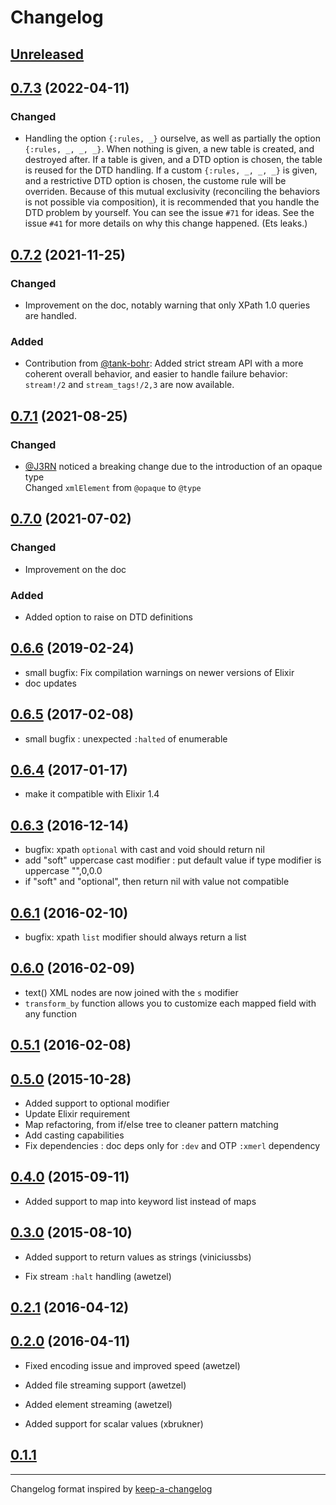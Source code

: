 # Changelog

## [Unreleased]

## [0.7.3] (2022-04-11)

### Changed

* Handling the option `{:rules, _}` ourselve, as well as partially the option `{:rules, _, _, _}`.
  When nothing is given, a new table is created, and destroyed after.
  If a table is given, and a DTD option is chosen, the table is reused for the DTD handling.
  If a custom `{:rules, _, _, _}` is given, and a restrictive DTD option is chosen, the custome rule will be overriden.
  Because of this mutual exclusivity (reconciling the behaviors is not possible via composition), it is recommended that you handle the DTD
  problem by yourself. You can see the issue `#71` for ideas.
  See the issue `#41` for more details on why this change happened. (Ets leaks.)

## [0.7.2] (2021-11-25)

### Changed

* Improvement on the doc, notably warning that only XPath 1.0 queries are handled.

### Added

* Contribution from [@tank-bohr](https://github.com/github/tank-bohr): Added strict stream API with a more coherent overall behavior, and easier to handle failure behavior:
  `stream!/2` and `stream_tags!/2,3` are now available.

## [0.7.1] (2021-08-25)

### Changed

* [@J3RN](https://github.com/J3RN) noticed a breaking change due to the introduction of an opaque type  
  Changed `xmlElement` from `@opaque` to `@type`

## [0.7.0] (2021-07-02)

### Changed

* Improvement on the doc

### Added

* Added option to raise on DTD definitions

## [0.6.6] (2019-02-24)

* small bugfix: Fix compilation warnings on newer versions of Elixir
* doc updates


## [0.6.5] (2017-02-08)

* small bugfix : unexpected `:halted` of enumerable

## [0.6.4] (2017-01-17)

* make it compatible with Elixir 1.4

## [0.6.3] (2016-12-14)

* bugfix: xpath `optional` with cast and void should return nil
* add "soft" uppercase cast modifier : put default value if type
  modifier is uppercase "",0,0.0
* if "soft" and "optional", then return nil with value not compatible

## [0.6.1] (2016-02-10)

* bugfix: xpath `list` modifier should always return a list

## [0.6.0] (2016-02-09)

* text() XML nodes are now joined with the `s` modifier
* `transform_by` function allows you to customize each mapped field
  with any function

## [0.5.1] (2016-02-08)

## [0.5.0] (2015-10-28)

* Added support to optional modifier
* Update Elixir requirement
* Map refactoring, from if/else tree to cleaner pattern matching
* Add casting capabilities
* Fix dependencies : doc deps only for `:dev` and OTP `:xmerl` dependency

## [0.4.0] (2015-09-11)

* Added support to map into keyword list instead of maps

## [0.3.0] (2015-08-10)

* Added support to return values as strings (viniciussbs)

* Fix stream `:halt` handling (awetzel)

## [0.2.1] (2016-04-12)

## [0.2.0] (2016-04-11)

* Fixed encoding issue and improved speed (awetzel)

* Added file streaming support (awetzel)

* Added element streaming (awetzel)

* Added support for scalar values (xbrukner)

## [0.1.1]

---

Changelog format inspired by [keep-a-changelog](https://github.com/olivierlacan/keep-a-changelog)

[unreleased]: https://github.com/kbrw/sweet_xml/compare/v0.7.3...HEAD

[0.7.3]: https://github.com/kbrw/sweet_xml/compare/v0.7.2...v0.7.3
[0.7.2]: https://github.com/kbrw/sweet_xml/compare/v0.7.1...v0.7.2
[0.7.1]: https://github.com/kbrw/sweet_xml/compare/v0.7.0...v0.7.1
[0.7.0]: https://github.com/kbrw/sweet_xml/compare/0.6.6...v0.7.0
[0.6.6]: https://github.com/kbrw/sweet_xml/compare/0.6.5...0.6.6
[0.6.5]: https://github.com/kbrw/sweet_xml/compare/0.6.4...0.6.5
[0.6.4]: https://github.com/kbrw/sweet_xml/compare/0.6.3...0.6.4
[0.6.3]: https://github.com/kbrw/sweet_xml/compare/0.6.2...0.6.3
[0.6.2]: https://github.com/kbrw/sweet_xml/compare/0.6.1...0.6.2
[0.6.1]: https://github.com/kbrw/sweet_xml/compare/0.6.0...0.6.1
[0.6.0]: https://github.com/kbrw/sweet_xml/compare/0.5.1...0.6.0
[0.5.1]: https://github.com/kbrw/sweet_xml/compare/0.5.0...0.5.1
[0.5.0]: https://github.com/kbrw/sweet_xml/compare/0.4.0...0.5.0
[0.4.0]: https://github.com/kbrw/sweet_xml/compare/0.3.0...0.4.0
[0.3.0]: https://github.com/kbrw/sweet_xml/compare/0.2.1...0.3.0
[0.2.1]: https://github.com/kbrw/sweet_xml/compare/0.2.0...0.2.1
[0.2.0]: https://github.com/kbrw/sweet_xml/compare/0.1.1...0.2.0
[0.1.1]: https://github.com/kbrw/sweet_xml/compare/f203bdf...0.1.1
